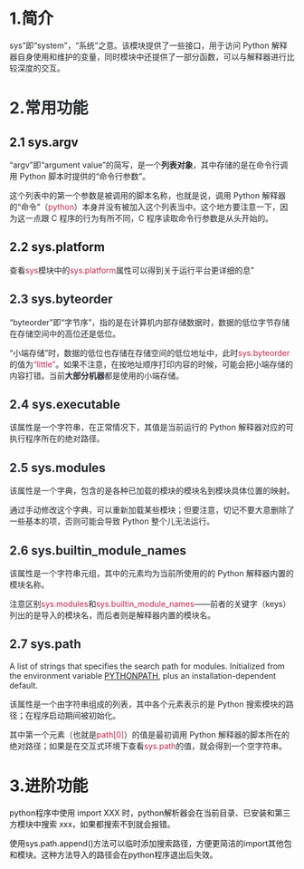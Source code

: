 # 1.简介
<font style="color:rgb(36, 41, 46);">sys”即“system”，“系统”之意。该模块提供了一些接口，用于访问 Python 解释器自身使用和维护的变量，同时模块中还提供了一部分函数，可以与解释器进行比较深度的交互。</font>

# <font style="color:rgb(36, 41, 46);">2.常用功能</font>
## 2.1 sys.argv
<font style="color:rgb(36, 41, 46);">“argv”即“argument value”的简写，是一个</font>**<font style="color:rgb(36, 41, 46);">列表对象</font>**<font style="color:rgb(36, 41, 46);">，其中存储的是在命令行调用 Python 脚本时提供的“命令行参数”。</font>

<font style="color:rgb(36, 41, 46);">这个列表中的第一个参数是被调用的脚本名称，也就是说，调用 Python 解释器的“命令”（</font><font style="color:rgb(199, 37, 78);">python</font><font style="color:rgb(36, 41, 46);">）本身并没有被加入这个列表当中。这个地方要注意一下，因为这一点跟 C 程序的行为有所不同，C 程序读取命令行参数是从头开始的。</font>

## 2.2 sys.platform
<font style="color:rgb(36, 41, 46);">查看</font><font style="color:rgb(199, 37, 78);">sys</font><font style="color:rgb(36, 41, 46);">模块中的</font><font style="color:rgb(199, 37, 78);">sys.platform</font><font style="color:rgb(36, 41, 46);">属性可以得到关于运行平台更详细的息”</font>

<font style="color:rgb(36, 41, 46);"></font>

## <font style="color:rgb(36, 41, 46);">2.3 sys.byteorder</font>
<font style="color:rgb(36, 41, 46);">“byteorder”即“字节序”，指的是在计算机内部存储数据时，数据的低位字节存储在存储空间中的高位还是低位。</font>

<font style="color:rgb(36, 41, 46);">“小端存储”时，数据的低位也存储在存储空间的低位地址中，此时</font><font style="color:rgb(199, 37, 78);">sys.byteorder</font><font style="color:rgb(36, 41, 46);">的值为</font><font style="color:rgb(199, 37, 78);">“little”</font><font style="color:rgb(36, 41, 46);">。如果不注意，在按地址顺序打印内容的时候，可能会把小端存储的内容打错。当前</font>**<font style="color:rgb(36, 41, 46);">大部分机器</font>**<font style="color:rgb(36, 41, 46);">都是使用的小端存储。</font>

<font style="color:rgb(36, 41, 46);"></font>

## <font style="color:rgb(36, 41, 46);">2.4 sys.executable</font>
<font style="color:rgb(36, 41, 46);">该属性是一个字符串，在正常情况下，其值是当前运行的 Python 解释器对应的可执行程序所在的绝对路径。</font>

<font style="color:rgb(36, 41, 46);"></font>

## <font style="color:rgb(36, 41, 46);">2.5 sys.modules</font>
<font style="color:rgb(36, 41, 46);">该属性是一个字典，包含的是各种已加载的模块的模块名到模块具体位置的映射。</font>

<font style="color:rgb(36, 41, 46);">通过手动修改这个字典，可以重新加载某些模块；但要注意，切记不要大意删除了一些基本的项，否则可能会导致 Python 整个儿无法运行。</font>

<font style="color:rgb(36, 41, 46);"></font>

## <font style="color:rgb(36, 41, 46);">2.6 sys.builtin_module_names</font>
<font style="color:rgb(36, 41, 46);">该属性是一个字符串元组，其中的元素均为当前所使用的的 Python 解释器内置的模块名称。</font>

<font style="color:rgb(36, 41, 46);">注意区别</font><font style="color:rgb(199, 37, 78);">sys.modules</font><font style="color:rgb(36, 41, 46);">和</font><font style="color:rgb(199, 37, 78);">sys.builtin_module_names</font><font style="color:rgb(36, 41, 46);">——前者的关键字（keys）列出的是导入的模块名，而后者则是解释器内置的模块名。</font>

<font style="color:rgb(36, 41, 46);"></font>

## <font style="color:rgb(36, 41, 46);">2.7 sys.path</font>
<font style="color:rgb(36, 41, 46);">A list of strings that specifies the search path for modules. Initialized from the environment variable</font><font style="color:rgb(36, 41, 46);"> </font>[PYTHONPATH](https://docs.python.org/3/using/cmdline.html#envvar-PYTHONPATH)<font style="color:rgb(36, 41, 46);">, plus an installation-dependent default.</font>

<font style="color:rgb(36, 41, 46);">该属性是一个由字符串组成的列表，其中各个元素表示的是 Python 搜索模块的路径；在程序启动期间被初始化。</font>

<font style="color:rgb(36, 41, 46);">其中第一个元素（也就是</font><font style="color:rgb(199, 37, 78);">path[0]</font><font style="color:rgb(36, 41, 46);">）的值是最初调用 Python 解释器的脚本所在的绝对路径；如果是在交互式环境下查看</font><font style="color:rgb(199, 37, 78);">sys.path</font><font style="color:rgb(36, 41, 46);">的值，就会得到一个空字符串。</font>

<font style="color:rgb(36, 41, 46);"></font>

# 3.进阶功能




python程序中使用 import XXX 时，python解析器会在当前目录、已安装和第三方模块中搜索 xxx，如果都搜索不到就会报错。

使用sys.path.append()方法可以临时添加搜索路径，方便更简洁的import其他包和模块。这种方法导入的路径会在python程序退出后失效。

